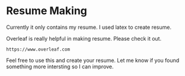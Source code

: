 # Resume Making
Currently it only contains my resume. I used latex to create resume. 

Overleaf is really helpful in making resume. Please check it out.
```
https://www.overleaf.com
```

Feel free to use this and create your resume. Let me know if you found something more intersting so I can improve.
